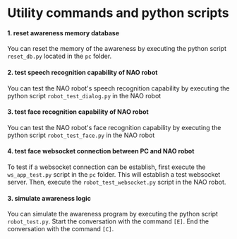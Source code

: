 # Utility commands and python scripts

#### 1. reset awareness memory database
You can reset the memory of the awareness by executing the python script `reset_db.py` located in the `pc` folder. 


#### 2. test speech recognition capability of NAO robot
You can test the NAO robot's speech recognition capability by executing the python script `robot_test_dialog.py` in the NAO robot


#### 3. test face recognition capability of NAO robot
You can test the NAO robot's face recognition capability by executing the python script `robot_test_face.py` in the NAO robot


#### 4. test face websocket connection between PC and NAO robot
To test if a websocket connection can be establish, first execute the `ws_app_test.py` script in the `pc` folder. This will establish a test websocket server. Then, execute the `robot_test_websocket.py` script in the NAO robot.


#### 3. simulate awareness logic
You can simulate the awareness program by executing the python script `robot_test.py`. Start the conversation with the command `[E]`. End the conversation with the command `[C]`.
